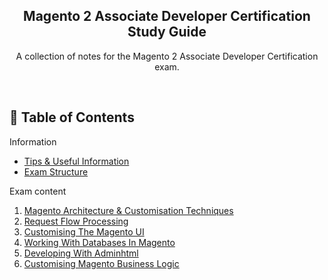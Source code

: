 <h2 align="center">Magento 2 Associate Developer Certification Study Guide</h2>
	

<p align="center">
	A collection of notes for the Magento 2 Associate Developer Certification exam.
</p>

<br>

## 📝 Table of Contents
Information
- [Tips & Useful Information](/magento2-associate-developer-guide/tips)
- [Exam Structure](/magento2-associate-developer-guide/exam_structure)

Exam content
1. [Magento Architecture & Customisation Techniques](/magento2-associate-developer-guide/content/architecture)
1. [Request Flow Processing](/magento2-associate-developer-guide/content/request_flow)
1. [Customising The Magento UI](/magento2-associate-developer-guide/content/ui_customizing)
1. [Working With Databases In Magento](/magento2-associate-developer-guide/content/db)
1. [Developing With Adminhtml](/magento2-associate-developer-guide/content/adminhtml)
1. [Customising Magento Business Logic](/magento2-associate-developer-guide/content/business_customizing)